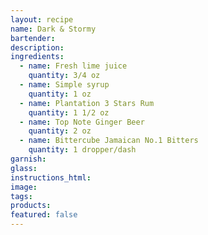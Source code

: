 ```yaml
---
layout: recipe
name: Dark & Stormy
bartender:
description:
ingredients:
  - name: Fresh lime juice
    quantity: 3/4 oz
  - name: Simple syrup
    quantity: 1 oz
  - name: Plantation 3 Stars Rum
    quantity: 1 1/2 oz
  - name: Top Note Ginger Beer
    quantity: 2 oz
  - name: Bittercube Jamaican No.1 Bitters
    quantity: 1 dropper/dash
garnish:
glass:
instructions_html:
image:
tags:
products:
featured: false
---
```



